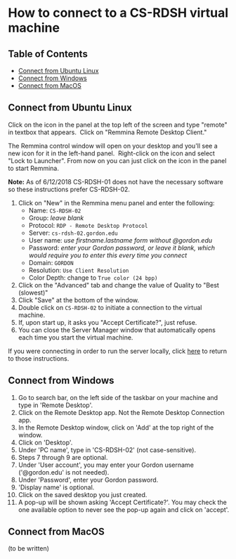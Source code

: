 # How to connect to a CS-RDSH virtual machine

## Table of Contents

- [Connect from Ubuntu Linux](#connect-from-ubuntu-linux)
- [Connect from Windows](#connect-from-windows)
- [Connect from MacOS](#connect-from-macos)

## Connect from Ubuntu Linux

Click on the icon in the panel at the top left of the screen and type "remote" in textbox that appears.  Click on "Remmina Remote Desktop Client."

The Remmina control window will open on your desktop and you'll see a new icon for it in the left-hand panel.  Right-click on the icon and select "Lock to Launcher".  From now on you can just click on the icon in the panel to start Remmina.

**Note:** As of 6/12/2018 CS-RDSH-01 does not have the necessary software so these instructions prefer CS-RDSH-02.

1. Click on "New" in the Remmina menu panel and enter the following:
    * Name: `CS-RDSH-02`
    * Group: _leave blank_
    * Protocol: `RDP - Remote Desktop Protocol`
    * Server: `cs-rdsh-02.gordon.edu`
    * User name: _use firstname.lastname form without @gordon.edu_
    * Password: _enter your Gordon password, or leave it blank, which would require you to enter this every time you connect_
    * Domain: `GORDON`
    * Resolution: `Use Client Resolution` 
    * Color Depth: change to `True color (24 bpp)`
2. Click on the "Advanced" tab and change the value of Quality to "Best (slowest)"
3. Click "Save" at the bottom of the window.
4. Double click on `CS-RDSH-02` to initiate a connection to the virtual machine.
5. If, upon start up, it asks you "Accept Certificate?", just refuse. 
6. You can close the Server Manager window that automatically opens each time you start the virtual machine.

If you were connecting in order to run the server locally, click [here](https://github.com/gordon-cs/gordon-360-api/blob/develop/README.md#running-the-server-locally) to return to those instructions.

## Connect from Windows

1. Go to search bar, on the left side of the taskbar on your machine and type in 'Remote Desktop'.
2. Click on the Remote Desktop app. Not the Remote Desktop Connection app.
3. In the Remote Desktop window, click on 'Add' at the top right of the window.
4. Click on 'Desktop'.
5. Under 'PC name', type in 'CS-RDSH-02' (not case-sensitive).
6. Steps 7 through 9 are optional.
7. Under 'User account', you may enter your Gordon username ('@gordon.edu' is not needed).
8. Under 'Password', enter your Gordon password.
9. 'Display name' is optional.
10. Click on the saved desktop you just created.
11. A pop-up will be shown asking 'Accept Certificate?'. You may check the one available option to never see the pop-up again and click     on 'accept'.

## Connect from MacOS

(to be written)
